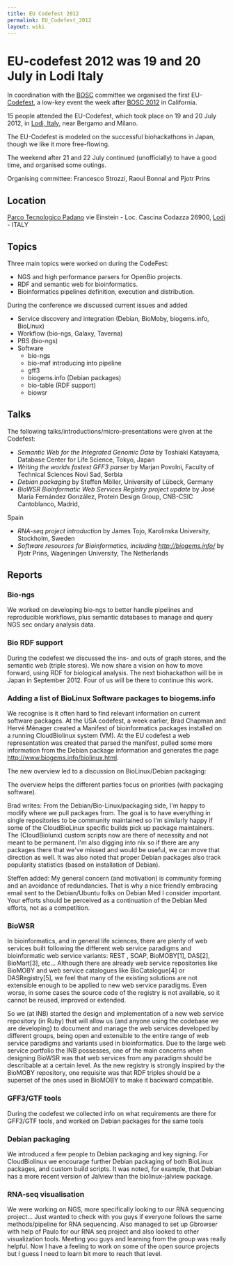 ```yaml
---
title: EU Codefest 2012
permalink: EU_Codefest_2012
layout: wiki
---
```


# EU-codefest 2012 was 19 and 20 July in Lodi Italy

In coordination with the [BOSC](BOSC "wikilink") committee we organised
the first EU-[Codefest](Codefest "wikilink"), a low-key event the week
after [BOSC 2012](BOSC_2012 "wikilink") in California.

15 people attended the EU-Codefest, which took place on 19 and 20 July
2012, in [Lodi,
Italy](http://www.openstreetmap.org/?lat=45.31&lon=9.508&zoom=10&layers=M),
near Bergamo and Milano.

The EU-Codefest is modeled on the successful biohackathons in Japan,
though we like it more free-flowing.

The weekend after 21 and 22 July continued (unofficially) to have a good
time, and organised some outings.

Organising committee: Francesco Strozzi, Raoul Bonnal and Pjotr Prins

## Location

[Parco Tecnologico Padano](http://www.tecnoparco.org/) vie Einstein -
Loc. Cascina Codazza 26900,
[Lodi](http://www.openstreetmap.org/?lat=45.31&lon=9.508&zoom=10&layers=M) -
ITALY

## Topics

Three main topics were worked on during the CodeFest:

- NGS and high performance parsers for OpenBio projects.
- RDF and semantic web for bioinformatics.
- Bioinformatics pipelines definition, execution and distribution.

During the conference we discussed current issues and added

- Service discovery and integration (Debian, BioMoby, biogems.info,
  BioLinux)
- Workflow (bio-ngs, Galaxy, Taverna)
- PBS (bio-ngs)
- Software
  - bio-ngs
  - bio-maf introducing into pipeline
  - gff3
  - biogems.info (Debian packages)
  - bio-table (RDF support)
  - biowsr

## Talks

The following talks/introductions/micro-presentations were given at the
Codefest:

- *Semantic Web for the Integrated Genomic Data* by Toshiaki Katayama,
  Database Center for Life Science, Tokyo, Japan
- *Writing the worlds fastest GFF3 parser* by Marjan Povolni, Faculty of
  Technical Sciences Novi Sad, Serbia
- *Debian packaging* by Steffen Möller, University of Lübeck, Germany
- *BioWSR Bioinformatic Web Services Registry project update* by José
  María Fernández González, Protein Design Group, CNB-CSIC Cantoblanco,
  Madrid,

Spain

- *RNA-seq project introduction* by James Tojo, Karolinska University,
  Stockholm, Sweden
- *Software resources for Bioinformatics, including
  <http://biogems.info/>* by Pjotr Prins, Wageningen University, The
  Netherlands

## Reports

### Bio-ngs

We worked on developing bio-ngs to better handle pipelines and
reproducible workflows, plus semantic databases to manage and query NGS
sec ondary analysis data.

### Bio RDF support

During the codefest we discussed the ins- and outs of graph stores, and
the semantic web (triple stores). We now share a vision on how to move
forward, using RDF for biological analysis. The next biohackathon will
be in Japan in September 2012. Four of us will be there to continue this
work.

### Adding a list of BioLinux Software packages to biogems.info

We recognise is it often hard to find relevant information on current
software packages. At the USA codefest, a week earlier, Brad Chapman and
Hervé Ménager created a Manifest of bioinformatics packages installed on
a running CloudBiolinux system (VM). At the EU codefest a web
representation was created that parsed the manifest, pulled some more
information from the Debian package information and generates the page
<http://www.biogems.info/biolinux.html>.

The new overview led to a discussion on BioLinux/Debian packaging:

The overview helps the different parties focus on priorities (with
packaging software).

Brad writes: From the Debian/Bio-Linux/packaging side, I'm happy to
modify where we pull packages from. The goal is to have everything in
single repositories to be community maintained so I'm similarly happy if
some of the CloudBioLinux specific builds pick up package maintainers.
The (CloudBiolunx) custom scripts now are there of necessity and not
meant to be permanent. I'm also digging into nix so if there are any
packages there that we've missed and would be useful, we can move that
direction as well. It was also noted that proper Debian packages also
track popularity statistics (based on installation of Debian).

Steffen added: My general concern (and motivation) is community forming
and an avoidance of redundancies. That is why a nice friendly embracing
email sent to the Debian/Ubuntu folks on Debian Med I consider
important. Your efforts should be perceived as a continuation of the
Debian Med efforts, not as a competition.

### BioWSR

In bioinformatics, and in general life sciences, there are plenty of web
services built following the different web service paradigms and
bioinformatic web service variants: REST , SOAP, BioMOBY\[1\], DAS\[2\],
BioMart\[3\], etc... Although there are already web service repositories
like BioMOBY and web service catalogues like BioCatalogue\[4\] or
DASRegistry\[5\], we feel that many of the existing solutions are not
extensible enough to be applied to new web service paradigms. Even
worse, in some cases the source code of the registry is not available,
so it cannot be reused, improved or extended.

So we (at INB) started the design and implementation of a new web
service repository (in Ruby) that will allow us (and anyone using the
codebase we are developing) to document and manage the web services
developed by different groups, being open and extensible to the entire
range of web service paradigms and variants used in bioinformatics. Due
to the large web service portfolio the INB possesses, one of the main
concerns when designing BioWSR was that web services from any paradigm
should be describable at a certain level. As the new registry is
strongly inspired by the BioMOBY repository, one requisite was that RDF
triples should be a superset of the ones used in BioMOBY to make it
backward compatible.

### GFF3/GTF tools

During the codefest we collected info on what requirements are there for
GFF3/GTF tools, and worked on Debian packages for the same tools

### Debian packaging

We introduced a few people to Debian packaging and key signing. For
CloudBiolinux we encourage further Debian packaging of both BioLinux
packages, and custom build scripts. It was noted, for example, that
Debian has a more recent version of Jalview than the biolinux-jalview
package.

### RNA-seq visualisation

We were working on NGS, more specifically looking to our RNA sequencing
project... Just wanted to check with you guys if everyone follows the
same methods/pipeline for RNA sequencing. Also managed to set up
Gbrowser with help of Paulo for our RNA seq project and also looked to
other visualization tools. Meeting you guys and learning from the group
was really helpful. Now I have a feeling to work on some of the open
source projects but I guess I need to learn bit more to reach that
level.
